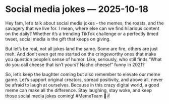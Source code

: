 # Social media jokes — 2025-10-18

Hey fam, let’s talk about social media jokes - the memes, the roasts, and the savagery that we live for. I mean, where else can we find hilarious content on the daily? Whether it’s a trending TikTok challenge or a perfectly timed tweet, social media is the gift that keeps on giving.

But let’s be real, not all jokes land the same. Some are fire, others are just meh. And don’t even get me started on the cringeworthy ones that make you question people’s sense of humor. Like, seriously, who still finds “What do you call cheese that isn’t yours? Nacho cheese!” funny in 2021?

So, let’s keep the laughter coming but also remember to elevate our meme game. Let’s support original creators, spread positivity, and above all, never be afraid to laugh at ourselves. Because in this crazy digital world, a good meme can make all the difference. Stay laughing, stay woke, and keep those social media jokes coming! #MemeTeam 🤪✌️